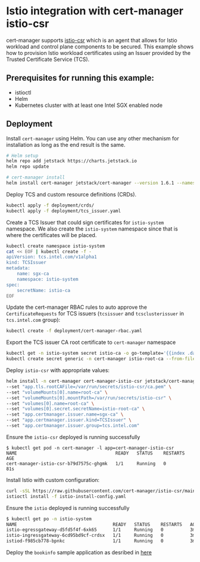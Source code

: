 # Istio integration with cert-manager istio-csr

cert-manager supports [istio-csr](https://github.com/cert-manager/istio-csr/blob/main/docs/getting_started.md)
which is an agent that allows for Istio workload and control plane components to be secured.
This example shows how to provision Istio workload
certificates using an Issuer provided by the Trusted Certificate Service (TCS).


## Prerequisites for running this example:

  - istioctl
  - Helm
  - Kubernetes cluster with at least one Intel SGX enabled node
  
## Deployment

Install `cert-manager` using Helm. You can use any other mechanism for installation as long as the end result is the same.

```sh
# Helm setup
helm repo add jetstack https://charts.jetstack.io
helm repo update

# cert-manager install
helm install cert-manager jetstack/cert-manager --version 1.6.1 --namespace cert-manager --create-namespace --set installCRDs=true
```

Deploy TCS and custom resource definitions (CRDs).

```sh
kubectl apply -f deployment/crds/
kubectl apply -f deployment/tcs_issuer.yaml
```

Create a TCS Issuer that could sign certificates for `istio-system` namespace. We also create the `istio-system` namespace since that is where the certificates will be placed.

```sh
kubectl create namespace istio-system
cat << EOF | kubectl create -f -
apiVersion: tcs.intel.com/v1alpha1
kind: TCSIssuer
metadata:
    name: sgx-ca
    namespace: istio-system
spec:
    secretName: istio-ca
EOF
```

Update the cert-manager RBAC rules to auto approve the `CertificateRequests` for
TCS issuers (`tcsissuer` and `tcsclusterissuer` in `tcs.intel.com` group):

```sh
kubectl create -f deployment/cert-manager-rbac.yaml
```

Export the TCS issuer CA root certificate to `cert-manager` namespace

```sh
kubectl get -n istio-system secret istio-ca -o go-template='{{index .data "tls.crt"}}' | base64 -d > ca.pem
kubectl create secret generic -n cert-manager istio-root-ca --from-file=ca.pem=ca.pem
```

Deploy `istio-csr` with appropriate values:

```sh
helm install -n cert-manager cert-manager-istio-csr jetstack/cert-manager-istio-csr \
--set "app.tls.rootCAFile=/var/run/secrets/istio-csr/ca.pem" \
--set "volumeMounts[0].name=root-ca" \
--set "volumeMounts[0].mountPath=/var/run/secrets/istio-csr" \
--set "volumes[0].name=root-ca" \
--set "volumes[0].secret.secretName=istio-root-ca" \
--set "app.certmanager.issuer.name=sgx-ca" \
--set "app.certmanager.issuer.kind=TCSIssuer" \
--set "app.certmanager.issuer.group=tcs.intel.com"
```
Ensure the `istio-csr` deployed is running successfully

```console
$ kubectl get pod -n cert-manager -l app=cert-manager-istio-csr
NAME                                     READY   STATUS    RESTARTS   AGE
cert-manager-istio-csr-b79d7575c-ghgmk   1/1     Running   0          81s
```

Install Istio with custom configuration:

```sh
curl -sSL https://raw.githubusercontent.com/cert-manager/istio-csr/main/docs/istio-config-getting-started.yaml > istio-install-config.yaml
istioctl install -f istio-install-config.yaml
```

Ensure the `istio` deployed is running successfully

```sh
$ kubectl get po -n istio-system
NAME                                    READY   STATUS    RESTARTS   AGE
istio-egressgateway-d5fd5f4f-6xk65      1/1     Running   0          3m
istio-ingressgateway-6cd95bd9cf-crdsx   1/1     Running   0          3m
istiod-f985cb778-bpnkc                  1/1     Running   0          3m
```

Deploy the `bookinfo` sample application as desribed in [here](istio-custom-ca-with-csr.md)
